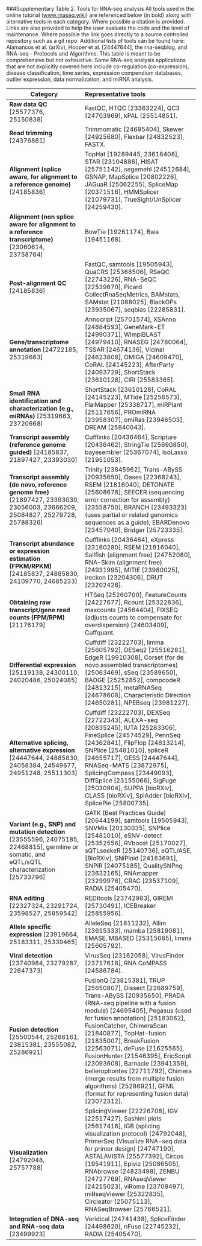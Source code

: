 ###Supplementary Table 2.  Tools for RNA-seq analysis
All tools used in the online tutorial (www.rnaseq.wiki) are referenced below (in bold) along with alternative tools in each category.  Where possible a citation is provided.  Links are also provided to help the user evaluate the code and the level of maintenance.  Where possible the link goes directly to a source controlled repository such as a git repo.  Additional lists of tools can be found here: Alamancos et al. (arXiv), Hooper et al. [24447644], the rna-seqblog, and RNA-seq - Protocols and Algorithms.  This table is meant to be comprehensive but not exhaustive.  Some RNA-seq analysis applications that are not explicitly covered here include co-regulation (co-expression), disease classification, time series, expression compendium databases, outlier expression, data normalization, and miRNA analysis.

| Category | Representative tools |
|----------|:---------------------|
| **Raw data QC** [25577376, 25150838] | FastQC, HTQC [23363224], QC3 [24703969], kPAL [25514851]. |
| **Read trimming** [24376861] | Trimmomatic [24695404], Skewer [24925680], Flexbar [24832523], FASTX. | 
| **Alignment (splice aware, for alignment to a reference genome)** [24185836] | TopHat [19289445, 23618408], STAR [23104886], HISAT [25751142], segemehl [24512684], GSNAP, MapSplice [20802226], JAGuaR [25062255], SpliceMap [20371516], HMMSplicer [21079731], TrueSight/UnSplicer [24259430]. |
| **Alignment (non splice aware for alignment to a reference transcriptome)** [23060614, 23758764] | BowTie [19261174], Bwa [19451168]. |
| **Post-alignment QC** [24185836] | FastQC, samtools [19505943], QuaCRS [25368506], RSeQC [22743226], RNA-SeQC [22539670], Picard CollectRnaSeqMetrics, BAMstats, SAMstat [21088025], BlackOPs [23935067], seqbias [22285831]. |
| **Gene/transcriptome annotation** [24722185, 25319663] | Annocript [25701574], XSAnno [24884593], GeneMark-ET [24990371], WImpiBLAST [24979410], RNASEG [24780064], TSSAR [24674136], Vicinal [24623808], OMIGA [24609470], CoRAL [24145223], AfterParty [24093729], ShortStack [23610128], CIRI [25583365]. |
| **Small RNA identification and characterization (e.g., miRNAs)** [25319663, 23720668] | ShortStack [23610128], CoRAL [24145223], MTide [25256573], FlaiMapper [25338717], miRPlant [25117656], PROmiRNA [23958307], omiRas [23946503], DREAM [25840043]. |
| **Transcript assembly (reference genome guided)** [24185837, 21897427, 23393030] | Cufflinks [20436464], Scripture [20436462], StringTie [25690850], bayesembler [25367074], IsoLasso [21951053]. |
| **Transcript assembly (de novo, reference genome free)** [21897427, 23393030, 23056003, 23666209, 25084827, 25279728, 25788326] | Trinity [23845962], Trans-ABySS [20935650], Oases [22368243], RSEM [21816040], DETONATE [25608678], SEECER (sequencing error correction for assembly) [23558750], BRANCH [23493323] (uses partial or related genomics sequences as a guide), EBARDenovo [23457040], Bridger [25723335]. |
| **Transcript abundance or expression estimation (FPKM/RPKM)** [24185837, 24885830, 24109770, 24685233] | Cufflinks [20436464], eXpress [23160280], RSEM [21816040], Sailfish (alignment free) [24752080], RNA-Skim (alignment free) [24931995], MITIE [23980025], ireckon [23204306], DRUT [23202426]. |
| **Obtaining raw transcript/gene read counts (FPM/RPM)** [21176179] | HTSeq [25260700], FeatureCounts [24227677], Rcount [25322836], maxcounts [24564404], FIXSEQ (adjusts counts to compensate for overdispersion) [24603409], Cuffquant. |
| **Differential expression** [25119138, 24300110, 24020486, 25024085] | Cuffdiff [23222703], limma [25605792], DESeq2 [25516281], EdgeR [19910308], Corset (for de novo assembled transcriptomes) [25063469], sSeq [23589650], BADGE [25252852], compcodeR [24813215], metaRNASeq [24678608], Characteristic Direction [24650281], NPEBseq [23981227]. |
| **Alternative splicing, alternative expression** [24447644, 24885830, 24058384, 24549677, 24951248, 25511303] | Cuffdiff [23222703], DEXSeq [22722343], ALEXA-seq [20835245], IUTA [25283306], FineSplice [24574529], PennSeq [24362841], FlipFlop [24813214], SNPlice [25481010], spliceR [24655717], GESS [24447644], RNASeq-MATS [23872975], SplicingCompass [23449093], DiffSplice [23155066], SigFuge [25030904], SUPPA [bioRXiv], CLASS [bioRXiv], SplAdder [bioRXiv], SplicePie [25800735]. |
| **Variant (e.g., SNP) and mutation detection** [23555596, 24075185, 22468815], germline or somatic, and eQTL/sQTL characterization [25733796] | GATK (Best Practices Guide) [20644199], samtools [19505943], SNVMix [20130035], SNPlice [25481010], eSNV-detect [25352556], RVboost [25170027], sQTLseekeR [25140736], eQTL/ASE,  [BioRXiv], SNiPloid [24163691], SNPiR [24075185], QualitySNPng [23632165], RNAmapper [23299976], CRAC [23537109], RADIA [25405470]. |
| **RNA editing** [22327324, 23291724, 23598527, 25859542] | REDItools [23742983], GIREMI [25730491], ICEBreaker [25855956]. |
| **Allele specific expression** [23919664, 25183311, 25339465] | AlleleSeq [21811232], Allim [23615333], mamba [25819081], EMASE, MBASED [25315065], limma [25605792].
| **Viral detection** [23740984, 23279287, 22647373] | VirusSeq [23162058], VirusFinder [23717618], RNA CoMPASS [24586784]. | 
| **Fusion detection** [25500544, 25266161, 23815381, 23555082, 25286921] | FusionQ [23815381], TRUP [25650807], Dissect [22689759], Trans-ABySS [20935650], PRADA (RNA-seq pipeline with a fusion module) [24695405], Pegasus (used for fusion annotation) [25183062], FusionCatcher, ChimeraScan [21840877], TopHat-fusion [21835007], BreakFusion [22563071], deFuse [21625565], FusionHunter [21546395], EricScript [23093608], Barnacle [23941359], bellerophontes [22711792], Chimera (merge results from multiple fusion algorithms) [25286921], GFML (format for representing fusion data) [23072312]. | 
| **Visualization** [24792048, 25757788] | SplicingViewer [22226708], IGV [22517427], Sashimi plots [25617416], IGB (splicing visualization protocol) [24792048], PrimerSeq (Visualize RNA-seq data for primer design) [24747190], ASTALAVISTA [25577392], Circos [19541911], Epiviz [25086505], RNAbrowse [24823498], ZENBU [24727769], RNAseqViewer [24215023], viRome [23709497], miRseqViewer [25322835], Circleator [25075113], RNASeqBrowser [25766521]. |
| **Integration of DNA-seq and RNA-seq data** [23499923] | Veridical [24741438], SpliceFinder [24498620], nFuse [22745232], RADIA [25405470]. |





